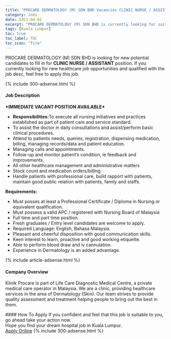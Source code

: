 ```yaml
---
title: "PROCARE DERMATOLOGY (M) SDN BHD Vacancies CLINIC NURSE / ASSISTANT" 
category: Jobs 
date: 2021-04-01 
excerpt: "PROCARE DERMATOLOGY (M) SDN BHD is currently looking for suitable person to fill in the CLINIC NURSE / ASSISTANT which positioned at Kuala Lumpur" 
tags: [Kuala Lumpur] 
toc: true 
toc_label: TOC 
toc_icon: "fire" 
--- 
```


<p>PROCARE DERMATOLOGY (M) SDN BHD is looking for new potential candidates to fill in for <b>CLINIC NURSE / ASSISTANT</b> position. If you currently looking for new healthcare job opportunities and qualified with the job desc, feel free to apply this job.
</p>{% include 300-adsense.html %} 
<div><div><h4>Job Description</h4></div><div><div><span><div><p><strong>*IMMEDIATE VACANT POSITION AVAILABLE*</strong></p><ul><li><strong>Responsibilities:</strong>To execute all nursing initiatives and practices established as part of patient care and service standard.</li><li>To assist the doctor in daily consultations and&#160;assist/perform basic clinical procedures.</li><li>Attend to patients needs, queries, registration, dispensing medication, billing, managing records/data and patient education.</li><li>Managing calls and appointments.</li><li>Follow-up and monitor patient&#8217;s condition, ie feedback and improvements.</li><li>All other healthcare management and administrative matters</li><li>Stock count and medication orders/billing</li><li>Handle patients with professional care, build rapport with patients, maintain good public relation with patients, family and staffs.</li></ul><p><strong>Requirements:</strong></p><ul><li>Must posses at least a Professional Certificate / Diploma in Nursing or equivalent qualification.</li><li>Must possess a valid APC / registered with Nursing Board of Malaysia</li><li>Full time and part time position.</li><li>Fresh graduates / Entry level candidates are welcome to apply.</li><li>Required Language: English, Bahasa Malaysia.</li><li>Pleasant and cheerful disposition with good communication skills.</li><li>Keen interest to learn, proactive and good working etiquette.</li><li>Able to perform blood draw and iv cannulation.</li><li>Experience in Dermatology is an added advantage.</li></ul></div></span></div></div></div> 
{% include article-adsense.html %} 
<div><div><h4>Company Overview</h4></div><div><div><span><div><p>Klinik Procare is part of Life Care Diagnostic Medical Centre, a private medical care operator in Malaysia. We are a clinic, providing healthcare services in the area of Dermatology (Skin). Our team strives to provide quality assessment and treatment helping people to bring out the best in them.</p></div></span></div></div></div> 
#### How To Apply 
If you confident and feel that this job is suitable to you, go ahead take your action now. <br/> 
Hope you find your dream hospital job in Kuala Lumpur. <br/> 
<a href="https://www.jobstreet.com.my/en/job/clinic-nurse-assistant-4507316?jobId=jobstreet-my-job-4507316" class="btn btn--warning" target="_blank" rel="nofollow noopenner">Apply Online</a> 
{% include 300-adsense.html %} 